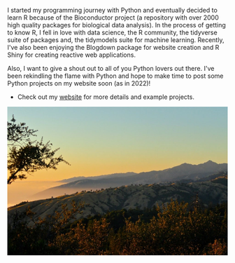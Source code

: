 I started my programming journey with Python and eventually decided to learn R because of the Bioconductor project (a repository with over 2000 high quality packages for biological data analysis). In the process of getting to know
R, I fell in love with data science, the R community, the tidyverse suite of packages and,
the tidymodels suite for machine learning. Recently, I've also been enjoying the Blogdown package
for website creation and R Shiny for creating reactive web applications.

Also, I want to give a shout out to all of you Python lovers out there. I've been rekindling the flame with Python and hope to make time to post some Python projects on my website soon (as in 2022)!

- Check out my [website](https://www.gabemednick.com/) for more details and example projects.

![alt text](https://github.com/gmednick/gmednick/blob/master/big_sur.jpg "Big Sur")



